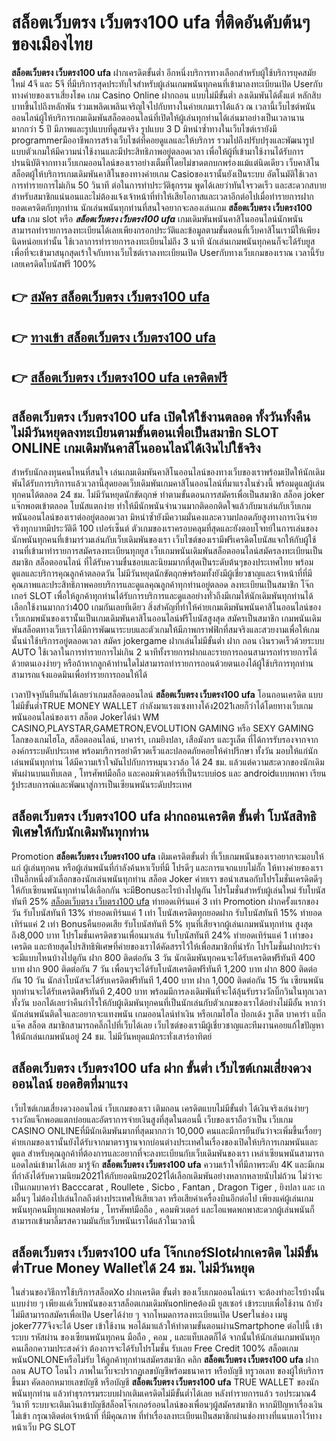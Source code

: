 # สล็อตเว็บตรง เว็บตรง100 ufa  ที่ติดอันดับต้นๆ ของเมืองไทย

**สล็อตเว็บตรง เว็บตรง100 ufa** ฝากเครดิตขั้นต่ำ  อีกหนึ่งบริการทางเลือกสำหรับผู้ใช้บริการยุคสมัยใหม่ 4จี และ 5จี ที่มีบริการสุดประทับใจสำหรับผู้เล่นเกมพนันทุกคนที่เข้ามาลงทะเบียนเปิด Userกับทางค่ายของเราเสี่ยงโชค เกม Casino Online ฝากถอน แบบไม่มีขั้นต่ำ ลงเดิมพันได้ตั้งแต่ หลักสิบบาทขึ้นไปถึงหลักพัน ร่วมเพลิดเพลินเจริญใจไปกับทางในค่ายเกมเราได้แล้ว ณ เวลานี้เว็บไซต์พนันออนไลน์ผู้ให้บริการเกมเดิมพันสล็อตออนไลน์ที่เปิดให้ผู้เล่นทุกท่านได้เล่นมาอย่างเป็นเวลานานมากกว่า 5 ปี มีภาพและรูปแบบที่ดูสมจริง รูปแบบ 3 D
มิหนำซ้ำทางในเว็บไซต์เรายังมี programmerมืออาชีพการสร้างเว็บไซต์ที่คอยดูแลและให้บริการ  รวมไปถึงปรับปรุงและพัฒนารูปแบบตัวเกมให้มีความน่าใช้งานและมีประสิทธิภาพอยู่ตลอดเวลา เพื่อให้ผู้ที่เข้ามาใช้งานได้รับการปรนนิบัติจากทางเว็บเกมออนไลน์ของเราอย่างเต็มที่โดยไม่ขาดตกบกพร่องแม้แต่นิดเดียว เว็บคาสิโนสล็อตผู้ให้บริการเกมเดิมพันคาสิโนของทางค่ายเกม Casioของเรานั้นยังเป็นระบบ อัตโนมัติใช้เวลาการทำรายการไม่เกิน 50 วินาที ต่อในการทำประวัติธุกรรม พูดได้เลยว่าทันใจรวดเร็ว และสะดวกสบายสำหรับสมาชิกแน่นอนและไม่ต้องแจ้งเจ้าหน้าที่ทำให้เสียโอกาสและเวลาอีกต่อไปเมื่อทำรายการฝากยอดเครดิตกับทุกท่าน
นักเล่นพนันทุกท่านที่สนใจอยากจะลองเล่นเกม **สล็อตเว็บตรง เว็บตรง100 ufa** เกม slot  หรือ ***สล็อตเว็บตรง เว็บตรง100 ufa*** เกมเดิมพันพนันคาสิโนออนไลน์นักพนันสามารถทำรายการลงทะเบียนได้เลยเพียงกรอกประวัติและข้อมูลตามขั้นตอนที่เว็บคาสิโนเรามีให้เพียงนิดหน่อยเท่านั้น ใช้เวลาการทำรายการลงทะเบียนไม่ถึง 3 นาที นักเล่นเกมพนันทุกคนก็จะได้รับยูสเพื่อที่จะเข้ามาสนุกสุดเร้าใจกับทางเว็บไซต์เราลงทะเบียนเปิด Userกับทางเว็บเกมของเราณ เวลานี้รับเลยเครดิตโบนัสฟรี 100%

## 👉 [สมัคร สล็อตเว็บตรง เว็บตรง100 ufa](https://archa888.com/)
## 👉 [ทางเข้า สล็อตเว็บตรง เว็บตรง100 ufa](https://archa888.com/)
## 👉 [สล็อตเว็บตรง เว็บตรง100 ufa เครดิตฟรี](https://archa888.com/)

## สล็อตเว็บตรง เว็บตรง100 ufa เปิดให้ใช้งานตลอด ทั้งวันทั้งคืน ไม่มีวันหยุดลงทะเบียนตามขั้นตอนเพื่อเป็นสมาชิก SLOT ONLINE เกมเดิมพันคาสิโนออนไลน์ได้เงินไปใช้จริง

สำหรับนักลงทุนคนไหนที่สนใจ เล่นเกมเดิมพันคาสิโนออนไลน์ของทางเว็บของเราพร้อมเปิดให้นักเดิมพันได้รับการบริการแล้วเวลานี้สุดยอดเว็บเดิมพันเกมคาสิโนออนไลน์ที่มาแรงในช่วงนี้ พร้อมดูแลผู้เล่นทุกคนได้ตลอด 24 ชม. ไม่มีวันหยุดนักขัตฤกษ์ ทำตามขั้นตอนการสมัครเพื่อเป็นสมาชิก สล็อต joker แจ๊กพอตเข้าตลอด โบนัสแตกง่าย ทำให้มีนักพนันจำนวนมากติดอกติดใจแล้วกับมาเล่นกับเว็บเกมพนันออนไลน์ของเราต่ออยู่ตลอดเวลา มิหนำซ้ำยังมีความมั่นคงและความปลอดภัยสูงทางการเงินจ่ายจริงทุกบาทมีประวัติดี 100 เปอร์เซ็นต์ ตัวเกมของเราครอบคลุมที่สุดและยังตอบโจทย์ในการเล่นของนักพนันทุกคนที่เข้ามาร่วมเล่นกับเว็บเดิมพันของเรา
เว็บไซต์ของเรามีฟรีเครดิตโบนัสแจกให้กับผู้ใช้งานที่เข้ามาทำรายการสมัครลงทะเบียนทุกยูส เว็บเกมพนันเดิมพันสล็อตออนไลน์สมัครลงทะเบียนเป็นสมาชิก สล็อตออนไลน์ ที่ได้รับความชื่นชอบและนิยมมากที่สุดเป็นระดับต้นๆของประเทศไทย พร้อมดูแลและบริการคุณลูกค้าตลอดวัน ไม่มีวันหยุดนักขัตฤกษ์พร้อมทั้งยังมีผู้เชี่ยวชาญและเจ้าหน้าที่ที่มีคุณภาพและประสิทธิภาพคอยบริการและดูแลคุณลูกค้าทุกท่านอยู่ตลอด ลงทะเบียนเป็นสมาชิก โจ๊กเกอร์ SLOT เพื่อให้ลูกค้าทุกท่านได้รับการบริการและดูแลอย่างทั่วถึงมีเกมให้นักเดิมพันทุกท่านได้เลือกใช้งานมากกว่า400 เกมกันเลยทีเดียว
สิ่งสำคัญที่ทำให้ค่ายเกมเดิมพันพนันคาสิโนออนไลน์ของเว็บเกมพนันของเรานั้นเป็นเกมเดิมพันคาสิโนออนไลน์ฟรีโบนัสสูงสุด สมัครเป็นสมาชิก  เกมพนันเดิมพันสล็อตทางเว็บเราได้มีการพัฒนาระบบและตัวเกมให้มีภาพกราฟฟิกที่สมจริงและสวยงามเพื่อให้เกมนั้นน่าใช้บริการอยู่ตลอดเวลา สมัคร jokergame ฝากเล่นไม่มีขั้นต่ำ ฝาก ถอน เงินรวดเร็วด้วยระบบ AUTO ใช้เวลาในการทำรายการไม่เกิน 2 นาทีทั้งรายการฝากและรายการถอนสามารถทำรายการได้ด้วยตนเองง่ายๆ หรือถ้าหากลูกค้าท่านใดไม่สามารถทำรายการถอนด้วยตนเองได้ผู้ใช้บริการทุกท่านสามารถแจ้งแอดมินเพื่อทำรายการถอนให้ได้

เวลาปัจจุบันยืนยันได้เลยว่าเกมสล็อตออนไลน์ **สล็อตเว็บตรง เว็บตรง100 ufa** โอนถอนเครดิต แบบไม่มีขั้นต่ำTRUE MONEY WALLET กำลังมาแรงแซงทางโค้ง2021เลยก็ว่าได้โดยทางเว็บเกมพนันออนไลน์ของเรา สล็อต Jokerได้นำ  WM CASINO,PLAYSTAR,GAMETRON,EVOLUTION GAMING หรือ SEXY GAMING โลกของเกมไฮโล, สล็อตออนไลน์, บาคาร่า, เกมยิงปลา, เสือมังกร และรูเล็ต ที่ได้การรับรองจากจากองค์กรระบดับประเทศ พร้อมบริการอย่าดีรวดเร็วและปลอดภัยคอยให้คำปรึกษา ทั้งวัน มอบให้แก่นักเล่นพนันทุกท่าน ได้มีความเร้าใจมันไปกับการหมุนวงวล้อ ได้ 24 ชม. แล้วแต่ความสะดวกของนักเดิมพันผ่านบนแท็บเลต , โทรศัพท์มือถือ และคอมพิวเตอร์ที่เป็นระบบios และ androidแบบพกพา เรียนรู้ประสบการณ์และพัฒนาสู่การเป็นเซียนพนันระดับประเทศ

## สล็อตเว็บตรง เว็บตรง100 ufa ฝากถอนเครดิต ขั้นต่ำ โบนัสสิทธิพิเศษให้กับนักเดิมพันทุกท่าน

 Promotion  **สล็อตเว็บตรง เว็บตรง100 ufa** เติมเครดิตขั้นต่ำ ที่เว็บเกมพนันของเราอยากจะมอบให้แก่  ผู้เล่นทุกคน หรือผู้เล่นพนันที่กำลังค้นหาเว็บที่มี โปรดีๆ และการแจกแบบไม่กั๊ก ให้ทางค่ายของเราเป็นอีกหนึ่งตัวเลือกของนักเล่นพนันทุกท่าน สล็อต Joker ค่ายเรา ขอนำเสนอกับโปรโมชั่นเครดิตดีๆ ให้กับเซียนพนันทุกท่านได้เลือกกัน จะมีBonusอะไรบ้างไปดูกัน
โปรโมชั่นสำหรับผู้เล่นใหม่ รับโบนัสทันที 25% [สล็อตเว็บตรง เว็บตรง100 ufa](https://archa888.com/) ทำยอดเทิร์นแค่ 3 เท่า
 Promotion ฝากครั้งแรกของวัน รับโบนัสทันที 13% ทำยอดเทิร์นแค่ 1 เท่า
โบนัสเครดิตทุกยอดฝาก รับโบนัสทันที 15% ทำยอดเทิร์นแค่ 2 เท่า
Bonusคืนยอดเสีย รับโบนัสทันที 5% ทุนที่เสียจากผู้เล่นเกมพนันทุกท่าน สูงสุดถึง8,000 บาท
โปรโมชั่นเครดิตชวนเพื่อนมาเล่น รับโบนัสทันที 24% ทำยอดเทิร์นแค่ 1 เท่าของเครดิต
และท้ายสุดโปรสิทธิพิเศษที่ค่ายของเราได้คัดสรรไว้ให้เพื่อสมาชิกที่น่ารัก โปรโมชั่นฝากประจำ จะมีแบบไหนบ้างไปดูกัน
ฝาก 800 ติดต่อกัน 3 วัน นักเดิมพันทุกคนจะได้รับเครดิตฟรีทันที 400 บาท
ฝาก 900 ติดต่อกัน 7 วัน เพื่อนๆจะได้รับโบนัสเครดิตฟรีทันที 1,200 บาท
ฝาก 800 ติดต่อกัน 10 วัน นักล่าโบนัสจะได้รับเครดิตฟรีทันที 1,400 บาท
ฝาก 1,000 ติดต่อกัน 15 วัน เซียนพนันทุกท่านจะได้รับเครดิตฟรีทันที 2,400 บาท
พร้อมมีการลงเดิมพันที่จะได้ลุ้นรับรางวัลบิ๊กวินในทุกเวลา ทั้งวัน บอกได้เลยว่าคืนกำไรให้กับผู้เดิมพันทุกคนที่เป็นนักเล่นกับตัวเกมของเราได้อย่างไม่มีอั้น หากว่านักเล่นพนันติดใจและอยากจะแทงพนัน เกมออนไลน์ทำเงิน หรือเกมไฮโล ป๊อกเด้ง รูเล็ต บาคาร่า แบ็กแจ๊ค สล็อต สมาชิกสามารถคลิ๊กไปที่เว็บได้เลย เว็บไซต์ของเรามีผู้เชี่ยวชาญและทีมงานคอยแก้ไขปัญหาให้นักเล่นเกมพนันอยู่ 24 ชม. ไม่มีวันหยุดแม้กระทั่งเสาร์อาทิตย์

## สล็อตเว็บตรง เว็บตรง100 ufa ฝาก ขั้นต่ำ  เว็บไซต์เกมเสี่ยงดวงออนไลน์ ยอดฮิตที่มาแรง

เว็บไซต์เกมเสี่ยงดวงออนไลน์ เว็บเกมของเรา เติมถอน เครดิตแบบไม่มีขั้นต่ำ ได้เงินจริงเล่นง่ายๆ รางวัลแจ็กพอตแตกบ่อยและอัตราการจ่ายเงินสูงที่สุดในตอนนี้ เว็บของเราถือว่าเป็น เว็บเกม CASINO ONLINEที่มีนักเดิมพันมากที่สุดมากกว่า 10,000 คนและมีการยืนยันว่าจะเพิ่มขึ้นเรื่อยๆ ค่ายเกมของเรานั้นยังได้รับจากมาตราฐานจากบ่อนต่างประเทศในเรื่องของเปิดให้บริการเกมพนันและดูแล สำหรับคุณลูกค้าที่ต้องการและอยากที่จะลงทะเบียนกับเว็บเดิมพันของเรา เหล่าเซียนพนันสามารถแอดไลน์เข้ามาได้เลย
	มารู้จัก **สล็อตเว็บตรง เว็บตรง100 ufa** ความเร้าใจที่มีภาพระดับ 4K และมีเกมที่กำลังได้รับความนิยม2021ให้กับยอดนิยม2021ได้เลือกเดิมพันอย่างหลากหลายนับไม่ถ้วน  ไม่ว่าจะเป็นเกมบาคาร่า Bacccarat , Roullete , Sicbo , Fantan , Dragon Tiger , ยิงปลา และ เกมอื่นๆ ไม่ต้องไปเล่นไกลถึงต่างประเทศให้เสียเวลา หรือเสียค่าเครื่องบินอีกต่อไป เพียงแค่ผู้เล่นเกมพนันทุกคนมีทุกแพลตฟอร์ม , โทรศัพท์มือถือ , คอมพิวเตอร์ และไอแพดพกพาสะดวกผู้เล่นพนันก็สามารถเข้ามาลิ้มรสความมันกับเว็บพนันเราได้แล้วในเวลานี้

## สล็อตเว็บตรง เว็บตรง100 ufa โจ๊กเกอร์Slotฝากเครดิต ไม่มีขั้นต่ำTrue Money Walletได้ 24 ชม. ไม่มีวันหยุด

ในส่วนของวิธีการใช้บริการสล็อตXo ฝากเครดิต ขั้นต่ำ ของเว็บเกมออนไลน์เรา จะต้องทำอะไรบ้างนั้น แบบง่าย ๆ เพียงแค่เว็บพนันของเราสล็อตเกมเดิมพันonlineต้องมี ยูสเซอร์ เข้าระบบเพื่อใช้งาน ถ้ายังไม่มีสามารถสมัครเพื่อเปิด Userได้ง่าย ๆ จากโหมดการลงทะเบียนเปิด Userในช่อง เมนู joker777จึงจะได้ User เข้าใช้งาน พอได้มาแล้วให้ทำตามขั้นตอนผ่านSmartphone ต่อไปนี้
เข้าระบบ รหัสผ่าน  ของเซียนพนันทุกคน มือถือ , คอม , และแท็บเลตก็ได้
จากนั้นให้นักเล่นเกมพนันทุกคนเลือกความประสงค์ว่า ต้องการจะได้รับโปรโมชั่น รับเลย Free Credit 100% สล็อตเกมพนันONLONEหรือไม่รับ
ให้ลูกค้าทุกท่านสมัครสมาชิก คลิก **สล็อตเว็บตรง เว็บตรง100 ufa** ฝาก ถอน AUTO โอนไว ภาพในเว็บจะปรากฏเลขบัญชีพร้อมธนาคาร หรือบัญชี ทรูวอเลท ของผู้ให้บริการขึ้นมา
คัดลอกหมายเลขบัญชี หรือบัญชี **สล็อตเว็บตรง เว็บตรง100 ufa** TRUE WALLET ของนักพนันทุกท่าน แล้วทำธุรกรรมระบบฝากเติมเครดิตไม่มีขั้นต่ำได้เลย
หลังทำรายการแล้ว รอประมาณ4 วินาที ระบบจะเติมเงินเข้าบัญชีสล็อตโจ๊กเกอร์ออนไลน์ของเพื่อนๆผู้สมัครสมาชิก
หากมีปัญหาเรื่องเงินไม่เข้า กรุณาติดต่อเจ้าหน้าที่ ที่มีคุณภาพ ที่ทำเรื่องลงทะเบียนเป็นสมาชิกผ่านช่องทางที่แนบเอาไว้ทางหน้าเว็บ PG SLOT


